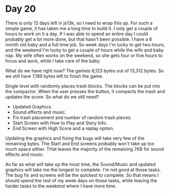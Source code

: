 # Day 20

There is only 12 days left in js13k, so I need to wrap this up. For such a simple game, it has taken me a long time to build it. I only get a couple of hours to work on it a day. If I was able to spend an entire day I could probably get a lot more done, but that hasn't been possible. I have a 6 month old baby and a full time job. So week days I'm lucky to get two hours, and the weekend I'm lucky to get a couple of hours while the wife and baby nap. My wife often works on the weekend, so she gets four or five hours to focus and work, while I take care of the baby.

What do we have right now? The gameis 6,123 bytes out of 13,312 bytes. So we still have 7,189 bytes left to finish the game. 

Single level with randomly places trash blocks. The blocks can be put into the compactor. When the user presses the button, it compacts the trash and updates the score. So what do we still need?

* Updated Graphics.
* Sound effects and music.
* Fix trash placement and number of random trash pieces.
* Start Screen with How to Play and Story Info.
* End Screen with High Score and a replay option.

Updating the graphics and fixing the bugs will take very few of the remaining bytes. The Start and End screens probably won't take up too much space either. THat leaves the majority of the remaining 7KB for sound effects and music.

As far as what will take up the most time, the Sound/Music and updated graphics will take me the longest to complete. I'm not good at those tasks. The bug fix and screens will be the quickest to complete. So that means I should spend the rest of my week days on those tasks, while leaving the harder tasks to the weekend where I have more time.

